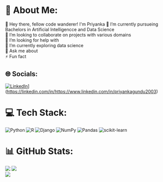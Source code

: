 # 💫 About Me:
🚀 Hey there, fellow code wanderer! I'm Priyanka 
🔭 I’m currently pursueing Bachelors in Artificial Intelligencce and Data Science<br>👯 I’m looking to collaborate on  projects with various domains<br>🤝 I’m looking for help with<br>🌱 I’m currently exploring data science <br>💬 Ask me about<br>⚡ Fun fact
 ## 🌐 Socials:
[![LinkedIn]([https://img.shields.io/badge/LinkedIn-%230077B5.svg?logo=linkedin&logoColor=white)](https://cdn-icons-png.flaticon.com/128/4494/4494497.png)](https://linkedin.com/in/https://www.linkedin.com/in/priyankagundu2003) 


# 💻 Tech Stack:
 ![Python](https://img.shields.io/badge/python-3670A0?style=for-the-badge&logo=python&logoColor=ffdd54) ![R](https://img.shields.io/badge/r-%23276DC3.svg?style=for-the-badge&logo=r&logoColor=white) ![Django](https://img.shields.io/badge/django-%23092E20.svg?style=for-the-badge&logo=django&logoColor=white) ![NumPy](https://img.shields.io/badge/numpy-%23013243.svg?style=for-the-badge&logo=numpy&logoColor=white) ![Pandas](https://img.shields.io/badge/pandas-%23150458.svg?style=for-the-badge&logo=pandas&logoColor=white) ![scikit-learn](https://img.shields.io/badge/scikit--learn-%23F7931E.svg?style=for-the-badge&logo=scikit-learn&logoColor=white)
# 📊 GitHub Stats:
![](https://github-readme-stats.vercel.app/api?username=Priyanka3008&theme=dark&hide_border=false&include_all_commits=true&count_private=false)
![](https://github-readme-streak-stats.herokuapp.com/?user=Priyanka3008&theme=dark&hide_border=false)<br/>
![](https://github-readme-stats.vercel.app/api/top-langs/?username=Priyanka3008&theme=dark&hide_border=false&include_all_commits=true&count_private=false&layout=compact)





<!-- Proudly created with GPRM ( https://gprm.itsvg.in ) -->

